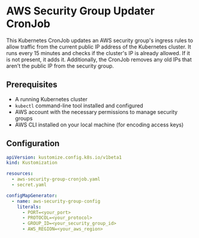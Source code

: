 # AWS Security Group Updater CronJob

This Kubernetes CronJob updates an AWS security group's ingress rules to allow traffic from the current public IP address of the Kubernetes cluster. It runs every 15 minutes and checks if the cluster's IP is already allowed. If it is not present, it adds it. Additionally, the CronJob removes any old IPs that aren’t the public IP from the security group.

## Prerequisites

- A running Kubernetes cluster
- `kubectl` command-line tool installed and configured
- AWS account with the necessary permissions to manage security groups
- AWS CLI installed on your local machine (for encoding access keys)

## Configuration

```yaml
apiVersion: kustomize.config.k8s.io/v1beta1
kind: Kustomization

resources:
  - aws-security-group-cronjob.yaml
  - secret.yaml

configMapGenerator:
  - name: aws-security-group-config
    literals:
      - PORT=<your_port>
      - PROTOCOL=<your_protocol>
      - GROUP_ID=<your_security_group_id>
      - AWS_REGION=<your_aws_region>
```
